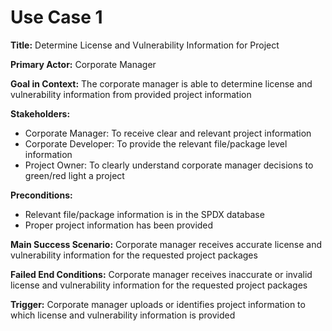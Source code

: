 # Use Case 1

**Title:**
Determine License and Vulnerability Information for Project

**Primary Actor:**
Corporate Manager

**Goal in Context:**
The corporate manager is able to determine license and vulnerability information from provided project information

**Stakeholders:**
* Corporate Manager: To receive clear and relevant project information
* Corporate Developer: To provide the relevant file/package level information
* Project Owner: To clearly understand corporate manager decisions to green/red light a project

**Preconditions:**
* Relevant file/package information is in the SPDX database
* Proper project information has been provided

**Main Success Scenario:**
Corporate manager receives accurate license and vulnerability information for the requested project packages

**Failed End Conditions:**
Corporate manager receives inaccurate or invalid license and vulnerability information for the requested project packages

**Trigger:**
Corporate manager uploads or identifies project information to which license and vulnerability information is provided


